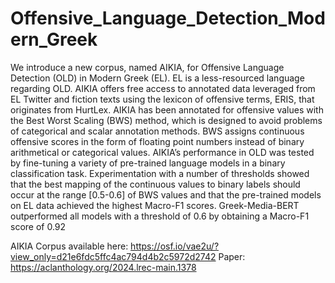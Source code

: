 # Offensive_Language_Detection_Modern_Greek

We introduce a new corpus, named AIKIA, for Offensive Language Detection (OLD) in Modern Greek (EL). EL is a less-resourced language regarding OLD. AIKIA offers free access to annotated data leveraged from EL Twitter and fiction texts using the lexicon of offensive terms, ERIS, that originates from HurtLex. AIKIA has been annotated for offensive values with the Best Worst Scaling (BWS) method, which is designed to avoid problems of categorical and scalar annotation methods. BWS assigns continuous offensive scores in the form of floating point numbers instead of binary arithmetical or categorical values. AIKIA’s performance in OLD was tested by fine-tuning a variety of pre-trained language models in a binary classification task. Experimentation with a number of thresholds showed that the best mapping of the continuous values to binary labels should occur at the range [0.5-0.6] of BWS values and that the pre-trained models on EL data achieved the highest Macro-F1 scores. Greek-Media-BERT outperformed all models with a threshold of 0.6 by obtaining a Macro-F1 score of 0.92

AIKIA Corpus available here: https://osf.io/vae2u/?view_only=d21e6fdc5ffc4ac794d4b2c5972d2742 
Paper: https://aclanthology.org/2024.lrec-main.1378
